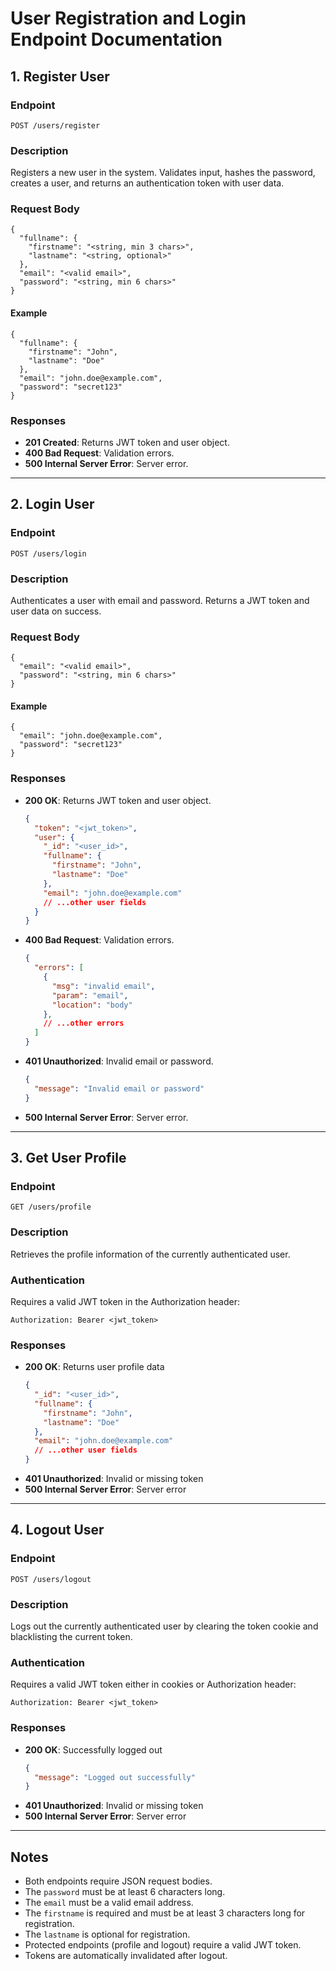# User Registration and Login Endpoint Documentation

## 1. Register User

### Endpoint
`POST /users/register`

### Description
Registers a new user in the system. Validates input, hashes the password, creates a user, and returns an authentication token with user data.

### Request Body
```
{
  "fullname": {
    "firstname": "<string, min 3 chars>",
    "lastname": "<string, optional>"
  },
  "email": "<valid email>",
  "password": "<string, min 6 chars>"
}
```

#### Example
```
{
  "fullname": {
    "firstname": "John",
    "lastname": "Doe"
  },
  "email": "john.doe@example.com",
  "password": "secret123"
}
```

### Responses
- **201 Created**: Returns JWT token and user object.
- **400 Bad Request**: Validation errors.
- **500 Internal Server Error**: Server error.

---

## 2. Login User

### Endpoint
`POST /users/login`

### Description
Authenticates a user with email and password. Returns a JWT token and user data on success.

### Request Body
```
{
  "email": "<valid email>",
  "password": "<string, min 6 chars>"
}
```

#### Example
```
{
  "email": "john.doe@example.com",
  "password": "secret123"
}
```

### Responses
- **200 OK**: Returns JWT token and user object.
  ```json
  {
    "token": "<jwt_token>",
    "user": {
      "_id": "<user_id>",
      "fullname": {
        "firstname": "John",
        "lastname": "Doe"
      },
      "email": "john.doe@example.com"
      // ...other user fields
    }
  }
  ```
- **400 Bad Request**: Validation errors.
  ```json
  {
    "errors": [
      {
        "msg": "invalid email",
        "param": "email",
        "location": "body"
      },
      // ...other errors
    ]
  }
  ```
- **401 Unauthorized**: Invalid email or password.
  ```json
  {
    "message": "Invalid email or password"
  }
  ```
- **500 Internal Server Error**: Server error.

---

## 3. Get User Profile

### Endpoint
`GET /users/profile`

### Description
Retrieves the profile information of the currently authenticated user.

### Authentication
Requires a valid JWT token in the Authorization header:
```
Authorization: Bearer <jwt_token>
```

### Responses
- **200 OK**: Returns user profile data
  ```json
  {
    "_id": "<user_id>",
    "fullname": {
      "firstname": "John",
      "lastname": "Doe"
    },
    "email": "john.doe@example.com"
    // ...other user fields
  }
  ```
- **401 Unauthorized**: Invalid or missing token
- **500 Internal Server Error**: Server error

---

## 4. Logout User

### Endpoint
`POST /users/logout`

### Description
Logs out the currently authenticated user by clearing the token cookie and blacklisting the current token.

### Authentication
Requires a valid JWT token either in cookies or Authorization header:
```
Authorization: Bearer <jwt_token>
```

### Responses
- **200 OK**: Successfully logged out
  ```json
  {
    "message": "Logged out successfully"
  }
  ```
- **401 Unauthorized**: Invalid or missing token
- **500 Internal Server Error**: Server error

---

## Notes
- Both endpoints require JSON request bodies.
- The `password` must be at least 6 characters long.
- The `email` must be a valid email address.
- The `firstname` is required and must be at least 3 characters long for registration.
- The `lastname` is optional for registration.
- Protected endpoints (profile and logout) require a valid JWT token.
- Tokens are automatically invalidated after logout.

